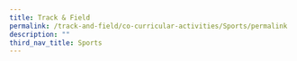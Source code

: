 ```yaml
---
title: Track & Field
permalink: /track-and-field/co-curricular-activities/Sports/permalink
description: ""
third_nav_title: Sports
---
```


